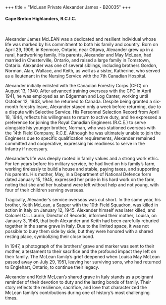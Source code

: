 +++
title = "McLean Private Alexander James - B20035"
+++

#### Cape Breton Highlanders, R.C.I.C.
<br>


Alexander James McLEAN was a dedicated and resilient individual whose life was marked by his commitment to both his family and country. 
Born on April 29, 1909, in Kenmore, Ontario, near Ottawa, Alexander grew up in a rural, hardworking family. His parents, Alexander and May McLean, had married in Chesterville, Ontario, and raised a large family in Tomstown, Ontario. Alexander was one of several siblings, including brothers Gordon, Norman, Alan, Wallace, and Keith, as well as a sister, Katherine, who served as a lieutenant in the Nursing Service with the 7th Canadian Hospital.

Alexander initially enlisted with the Canadian Forestry Corps (CFC) on August 13, 1940. After advanced training overseas with the CFC in April 1941, he was employed as an Edgerman and Log Canter, working until October 12, 1943, when he returned to Canada. Despite being granted a six-month forestry leave, Alexander stayed only a week before returning, due to a dispute with Selective Service. 
His Personnel Selection Record from April 18, 1944, reflects his willingness to return to active duty, and he expressed a preference for joining the Royal Canadian Engineers (R.C.E.) to serve alongside his younger brother, Norman, who was stationed overseas with the 14th Field Company, R.C.E. Although he was ultimately unable to join the Engineers due to specific qualification requirements, Alexander remained committed and cooperative, expressing his readiness to serve in the Infantry if necessary.

Alexander’s life was deeply rooted in family values and a strong work ethic. For ten years before his military service, he had lived on his family’s farm, working tirelessly to build a house and stable, paying taxes, and supporting his parents. His mother, May, in a Department of National Defence form dated January 15, 1945, expressed her pride in his hard work on the farm, noting that she and her husband were left without help and not young, with four of their children serving overseas.

Tragically, Alexander’s service overseas was cut short. 
In the same year, his brother, Keith McLean, a Sapper with the 10th Field Squadron, was killed in action in Italy on January 12, 1945. Alexander himself was later killed, and Colonel C.L. Laurin, Director of Records, informed their mother, Louisa, on January 3, 1946, that both Alexander and Keith had been carefully reburied together in the same grave in Italy. Due to the limited space, it was not possible to bury them side by side, but they were honored with a shared resting place, symbolizing their close bond.

In 1947, a photograph of the brothers’ grave and marker was sent to their mother, a testament to their sacrifice and the profound impact they left on their family. The McLean family’s grief deepened when Louisa May McLean passed away on July 29, 1951, leaving her surviving sons, who had returned to Englehart, Ontario, to continue their legacy.

Alexander and Keith McLean’s shared grave in Italy stands as a poignant reminder of their devotion to duty and the lasting bonds of family. Their story reflects the resilience, sacrifice, and love that characterized the McLean family’s contributions during one of history’s most challenging times.
